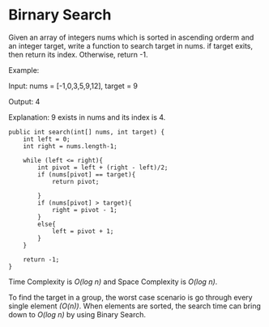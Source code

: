 # Birnary Search

Given an array of integers nums which is sorted in ascending orderm and an integer target, write a function to search target in nums. if target exits, then return its index. Otherwise, return -1.

Example:

Input: nums = [-1,0,3,5,9,12], target = 9

Output: 4

Explanation: 9 exists in nums and its index is 4.


    public int search(int[] nums, int target) {
        int left = 0;
        int right = nums.length-1;
        
        while (left <= right){
            int pivot = left + (right - left)/2;
            if (nums[pivot] == target){
                return pivot;
                
            }
            if (nums[pivot] > target){
                right = pivot - 1;
            }
            else{
                left = pivot + 1;
            }
        }

        return -1;
    }


Time Complexity is *O(log n)* and Space Complexity is *O(log n)*.

To find the target in a group, the worst case scenario is go through every single element *(O(n))*. When elements are sorted, the search time can bring down to *O(log n)* by using Binary Search.
